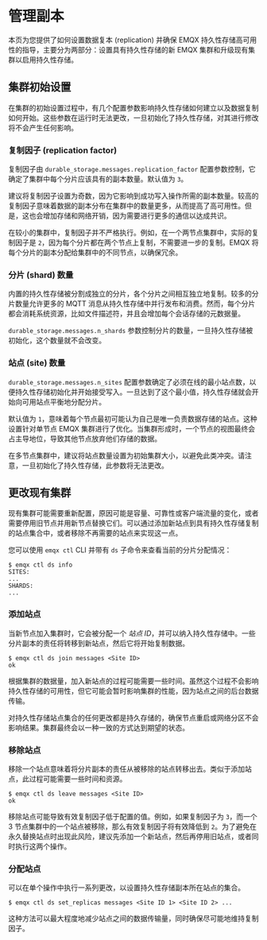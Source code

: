 # 管理副本

本页为您提供了如何设置数据复本 (replication) 并确保 EMQX 持久性存储高可用性的指导，主要分为两部分：设置具有持久性存储的新 EMQX 集群和升级现有集群以启用持久性存储。

## 集群初始设置

在集群的初始设置过程中，有几个配置参数影响持久性存储如何建立以及数据复制如何开始。这些参数在运行时无法更改，一旦初始化了持久性存储，对其进行修改将不会产生任何影响。

### 复制因子 (replication factor)

复制因子由 `durable_storage.messages.replication_factor` 配置参数控制，它确定了集群中每个分片应该具有的副本数量。默认值为 `3`。

建议将复制因子设置为奇数，因为它影响到成功写入操作所需的副本数量。较高的复制因子意味着数据的副本分布在集群中的数量更多，从而提高了高可用性。但是，这也会增加存储和网络开销，因为需要进行更多的通信以达成共识。

在较小的集群中，复制因子并不严格执行。例如，在一个两节点集群中，实际的复制因子是 `2`，因为每个分片都在两个节点上复制，不需要进一步的复制。EMQX 将每个分片的副本分配给集群中的不同节点，以确保冗余。

### 分片 (shard) 数量

内置的持久性存储被分割成独立的分片，各个分片之间相互独立地复制。较多的分片数量允许更多的 MQTT 消息从持久性存储中并行发布和消费。然而，每个分片都会消耗系统资源，比如文件描述符，并且会增加每个会话存储的元数据量。

`durable_storage.messages.n_shards` 参数控制分片的数量，一旦持久性存储被初始化，这个数量就不会改变。

### 站点 (site) 数量

`durable_storage.messages.n_sites` 配置参数确定了必须在线的最小站点数，以便持久性存储初始化并开始接受写入。一旦达到了这个最小值，持久性存储就会开始向可用站点平衡地分配分片。

默认值为 `1`，意味着每个节点最初可能认为自己是唯一负责数据存储的站点。这种设置针对单节点 EMQX 集群进行了优化。当集群形成时，一个节点的视图最终会占主导地位，导致其他节点放弃他们存储的数据。

在多节点集群中，建议将站点数量设置为初始集群大小，以避免此类冲突。请注意，一旦初始化了持久性存储，此参数将无法更改。

## 更改现有集群

现有集群可能需要重新配置，原因可能是容量、可靠性或客户端流量的变化，或者需要停用旧节点并用新节点替换它们。可以通过添加新站点到具有持久性存储复制的站点集合中，或者移除不再需要的站点来实现这一点。

您可以使用 `emqx ctl` CLI 并带有 `ds` 子命令来查看当前的分片分配情况：

```shell
$ emqx ctl ds info
SITES:
...
SHARDS:
...
```

### 添加站点

当新节点加入集群时，它会被分配一个 *站点 ID*，并可以纳入持久性存储中。一些分片副本的责任将转移到新站点，然后它将开始复制数据。

```shell
$ emqx ctl ds join messages <Site ID>
ok
```

根据集群的数据量，加入新站点的过程可能需要一些时间。虽然这个过程不会影响持久性存储的可用性，但它可能会暂时影响集群的性能，因为站点之间的后台数据传输。

对持久性存储站点集合的任何更改都是持久存储的，确保节点重启或网络分区不会影响结果。集群最终会以一种一致的方式达到期望的状态。

### 移除站点

移除一个站点意味着将分片副本的责任从被移除的站点转移出去。类似于添加站点，此过程可能需要一些时间和资源。

```shell
$ emqx ctl ds leave messages <Site ID>
ok
```

移除站点可能导致有效复制因子低于配置的值。例如，如果复制因子为 `3`，而一个 3 节点集群中的一个站点被移除，那么有效复制因子将有效降低到 `2`。为了避免在永久替换站点时出现此风险，建议先添加一个新站点，然后再停用旧站点，或者同时执行这两个操作。

### 分配站点

可以在单个操作中执行一系列更改，以设置持久性存储副本所在站点的集合。

```shell
$ emqx ctl ds set_replicas messages <Site ID 1> <Site ID 2> ...
```

这种方法可以最大程度地减少站点之间的数据传输量，同时确保尽可能地维持复制因子。
